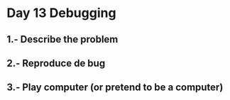 # Day 13 Debugging

## 1.- Describe the problem

## 2.- Reproduce de bug

## 3.- Play computer (or pretend to be a computer)
